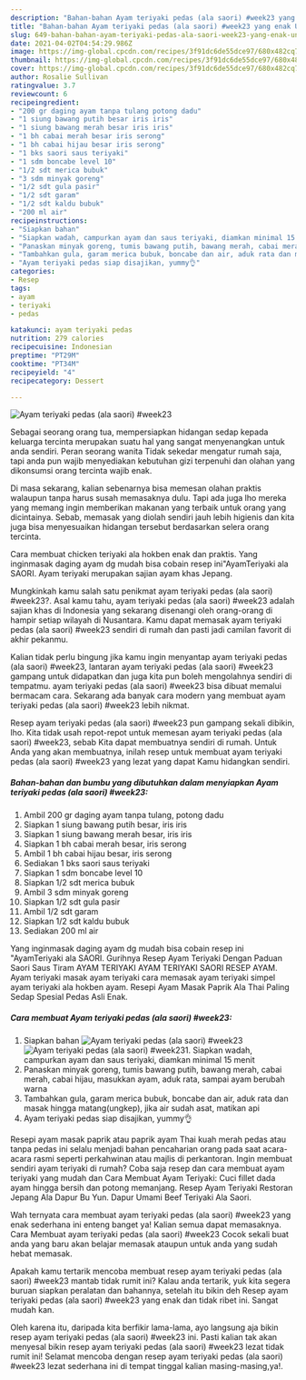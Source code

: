 ```yaml
---
description: "Bahan-bahan Ayam teriyaki pedas (ala saori) #week23 yang enak Untuk Jualan"
title: "Bahan-bahan Ayam teriyaki pedas (ala saori) #week23 yang enak Untuk Jualan"
slug: 649-bahan-bahan-ayam-teriyaki-pedas-ala-saori-week23-yang-enak-untuk-jualan
date: 2021-04-02T04:54:29.986Z
image: https://img-global.cpcdn.com/recipes/3f91dc6de55dce97/680x482cq70/ayam-teriyaki-pedas-ala-saori-week23-foto-resep-utama.jpg
thumbnail: https://img-global.cpcdn.com/recipes/3f91dc6de55dce97/680x482cq70/ayam-teriyaki-pedas-ala-saori-week23-foto-resep-utama.jpg
cover: https://img-global.cpcdn.com/recipes/3f91dc6de55dce97/680x482cq70/ayam-teriyaki-pedas-ala-saori-week23-foto-resep-utama.jpg
author: Rosalie Sullivan
ratingvalue: 3.7
reviewcount: 6
recipeingredient:
- "200 gr daging ayam tanpa tulang potong dadu"
- "1 siung bawang putih besar iris iris"
- "1 siung bawang merah besar iris iris"
- "1 bh cabai merah besar iris serong"
- "1 bh cabai hijau besar iris serong"
- "1 bks saori saus teriyaki"
- "1 sdm boncabe level 10"
- "1/2 sdt merica bubuk"
- "3 sdm minyak goreng"
- "1/2 sdt gula pasir"
- "1/2 sdt garam"
- "1/2 sdt kaldu bubuk"
- "200 ml air"
recipeinstructions:
- "Siapkan bahan"
- "Siapkan wadah, campurkan ayam dan saus teriyaki, diamkan minimal 15 menit"
- "Panaskan minyak goreng, tumis bawang putih, bawang merah, cabai merah, cabai hijau, masukkan ayam, aduk rata, sampai ayam berubah warna"
- "Tambahkan gula, garam merica bubuk, boncabe dan air, aduk rata dan masak hingga matang(ungkep), jika air sudah asat, matikan api"
- "Ayam teriyaki pedas siap disajikan, yummy👌"
categories:
- Resep
tags:
- ayam
- teriyaki
- pedas

katakunci: ayam teriyaki pedas 
nutrition: 279 calories
recipecuisine: Indonesian
preptime: "PT29M"
cooktime: "PT34M"
recipeyield: "4"
recipecategory: Dessert

---
```



![Ayam teriyaki pedas (ala saori) #week23](https://img-global.cpcdn.com/recipes/3f91dc6de55dce97/680x482cq70/ayam-teriyaki-pedas-ala-saori-week23-foto-resep-utama.jpg)

Sebagai seorang orang tua, mempersiapkan hidangan sedap kepada keluarga tercinta merupakan suatu hal yang sangat menyenangkan untuk anda sendiri. Peran seorang  wanita Tidak sekedar mengatur rumah saja, tapi anda pun wajib menyediakan kebutuhan gizi terpenuhi dan olahan yang dikonsumsi orang tercinta wajib enak.

Di masa  sekarang, kalian sebenarnya bisa memesan olahan praktis walaupun tanpa harus susah memasaknya dulu. Tapi ada juga lho mereka yang memang ingin memberikan makanan yang terbaik untuk orang yang dicintainya. Sebab, memasak yang diolah sendiri jauh lebih higienis dan kita juga bisa menyesuaikan hidangan tersebut berdasarkan selera orang tercinta. 

Cara membuat chicken teriyaki ala hokben enak dan praktis. Yang inginmasak daging ayam dg mudah bisa cobain resep ini&#34;AyamTeriyaki ala SAORI. Ayam teriyaki merupakan sajian ayam khas Jepang.

Mungkinkah kamu salah satu penikmat ayam teriyaki pedas (ala saori) #week23?. Asal kamu tahu, ayam teriyaki pedas (ala saori) #week23 adalah sajian khas di Indonesia yang sekarang disenangi oleh orang-orang di hampir setiap wilayah di Nusantara. Kamu dapat memasak ayam teriyaki pedas (ala saori) #week23 sendiri di rumah dan pasti jadi camilan favorit di akhir pekanmu.

Kalian tidak perlu bingung jika kamu ingin menyantap ayam teriyaki pedas (ala saori) #week23, lantaran ayam teriyaki pedas (ala saori) #week23 gampang untuk didapatkan dan juga kita pun boleh mengolahnya sendiri di tempatmu. ayam teriyaki pedas (ala saori) #week23 bisa dibuat memalui bermacam cara. Sekarang ada banyak cara modern yang membuat ayam teriyaki pedas (ala saori) #week23 lebih nikmat.

Resep ayam teriyaki pedas (ala saori) #week23 pun gampang sekali dibikin, lho. Kita tidak usah repot-repot untuk memesan ayam teriyaki pedas (ala saori) #week23, sebab Kita dapat membuatnya sendiri di rumah. Untuk Anda yang akan membuatnya, inilah resep untuk membuat ayam teriyaki pedas (ala saori) #week23 yang lezat yang dapat Kamu hidangkan sendiri.

<!--inarticleads1-->

##### Bahan-bahan dan bumbu yang dibutuhkan dalam menyiapkan Ayam teriyaki pedas (ala saori) #week23:

1. Ambil 200 gr daging ayam tanpa tulang, potong dadu
1. Siapkan 1 siung bawang putih besar, iris iris
1. Siapkan 1 siung bawang merah besar, iris iris
1. Siapkan 1 bh cabai merah besar, iris serong
1. Ambil 1 bh cabai hijau besar, iris serong
1. Sediakan 1 bks saori saus teriyaki
1. Siapkan 1 sdm boncabe level 10
1. Siapkan 1/2 sdt merica bubuk
1. Ambil 3 sdm minyak goreng
1. Siapkan 1/2 sdt gula pasir
1. Ambil 1/2 sdt garam
1. Siapkan 1/2 sdt kaldu bubuk
1. Sediakan 200 ml air


Yang inginmasak daging ayam dg mudah bisa cobain resep ini &#34;AyamTeriyaki ala SAORI. Gurihnya Resep Ayam Teriyaki Dengan Paduan Saori Saus Tiram AYAM TERIYAKI AYAM TERIYAKI SAORI RESEP AYAM. Ayam teriyaki masak ayam teriyaki cara memasak ayam teriyaki simpel ayam teriyaki ala hokben ayam. Resepi Ayam Masak Paprik Ala Thai Paling Sedap Spesial Pedas Asli Enak. 

<!--inarticleads2-->

##### Cara membuat Ayam teriyaki pedas (ala saori) #week23:

1. Siapkan bahan
<img src="https://img-global.cpcdn.com/steps/e80706759945eeac/160x128cq70/ayam-teriyaki-pedas-ala-saori-week23-langkah-memasak-1-foto.jpg" alt="Ayam teriyaki pedas (ala saori) #week23"><img src="https://img-global.cpcdn.com/steps/7c87ced9fc0f004e/160x128cq70/ayam-teriyaki-pedas-ala-saori-week23-langkah-memasak-1-foto.jpg" alt="Ayam teriyaki pedas (ala saori) #week23">1. Siapkan wadah, campurkan ayam dan saus teriyaki, diamkan minimal 15 menit
1. Panaskan minyak goreng, tumis bawang putih, bawang merah, cabai merah, cabai hijau, masukkan ayam, aduk rata, sampai ayam berubah warna
1. Tambahkan gula, garam merica bubuk, boncabe dan air, aduk rata dan masak hingga matang(ungkep), jika air sudah asat, matikan api
1. Ayam teriyaki pedas siap disajikan, yummy👌


Resepi ayam masak paprik atau paprik ayam Thai kuah merah pedas atau tanpa pedas ini selalu menjadi bahan pencaharian orang pada saat acara-acara rasmi seperti perkahwinan atau majlis di perkantoran. Ingin membuat sendiri ayam teriyaki di rumah? Coba saja resep dan cara membuat ayam teriyaki yang mudah dan Cara Membuat Ayam Teriyaki: Cuci fillet dada ayam hingga bersih dan potong memanjang. Resep Ayam Teriyaki Restoran Jepang Ala Dapur Bu Yun. Dapur Umami Beef Teriyaki Ala Saori. 

Wah ternyata cara membuat ayam teriyaki pedas (ala saori) #week23 yang enak sederhana ini enteng banget ya! Kalian semua dapat memasaknya. Cara Membuat ayam teriyaki pedas (ala saori) #week23 Cocok sekali buat anda yang baru akan belajar memasak ataupun untuk anda yang sudah hebat memasak.

Apakah kamu tertarik mencoba membuat resep ayam teriyaki pedas (ala saori) #week23 mantab tidak rumit ini? Kalau anda tertarik, yuk kita segera buruan siapkan peralatan dan bahannya, setelah itu bikin deh Resep ayam teriyaki pedas (ala saori) #week23 yang enak dan tidak ribet ini. Sangat mudah kan. 

Oleh karena itu, daripada kita berfikir lama-lama, ayo langsung aja bikin resep ayam teriyaki pedas (ala saori) #week23 ini. Pasti kalian tak akan menyesal bikin resep ayam teriyaki pedas (ala saori) #week23 lezat tidak rumit ini! Selamat mencoba dengan resep ayam teriyaki pedas (ala saori) #week23 lezat sederhana ini di tempat tinggal kalian masing-masing,ya!.

